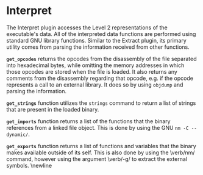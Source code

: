 # Interpret
The Interpret plugin accesses the Level 2 representations of the executable's data.  All of the interpreted data functions are performed using standard GNU library functions.  Similar to the Extract plugin, its primary utility comes from parsing the information received from other functions.

**```get_opcodes```** returns the opcodes from the disassembly of the file separated into hexadecimal bytes, while omitting the memory addresses in which those opcodes are stored when the file is loaded.  It also returns any comments from the disassembly regarding that opcode, e.g. if the opcode represents a call to an external library.  It does so by using ```objdump``` and parsing the information.

**```get_strings```** function utilizes the ```strings``` command to return a list of strings that are present in the loaded binary. 

**```get_imports```** function returns a list of the functions that the binary references from a linked file object. This is done by using the GNU ```nm -C --dynamic/```.

**```get_exports```** function returns a list of functions and variables that the binary makes available outside of its self. This is also done by using the \verb/nm/ command, however using the argument \verb/-g/ to extract the external symbols. \newline